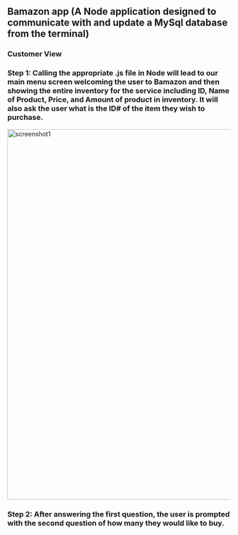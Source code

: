 ## Bamazon app (A Node application designed to communicate with and update a MySql database from the terminal)

### Customer View
### Step 1:  Calling the appropriate .js file in Node will lead to our main menu screen welcoming the user to Bamazon and then showing the entire inventory for the service including ID, Name of Product, Price, and Amount of product in inventory.  It will also ask the user what is the ID# of the item they wish to purchase.

<img width="835" alt="screenshot1" src="https://user-images.githubusercontent.com/29213153/34310825-b08ef4a6-e727-11e7-8bd5-a96663df50ce.png">

### Step 2:  After answering the first question, the user is prompted with the second question of how many they would like to buy.

